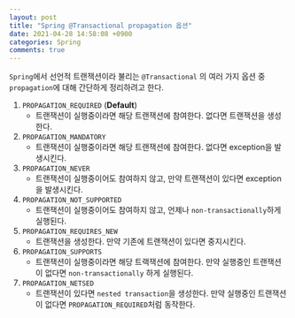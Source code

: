 ```yaml
---
layout: post
title: "Spring @Transactional propagation 옵션"
date: 2021-04-28 14:58:08 +0900
categories: Spring
comments: true 
---
```


`Spring`에서 선언적 트랜잭션이라 불리는 `@Transactional` 의 여러 가지 옵션 중 `propagation`에 대해 간단하게 정리하려고 한다.

1. `PROPAGATION_REQUIRED` (**Default**)
   - 트랜잭션이 실행중이라면 해당 트랜잭션에 참여한다. 없다면 트랜잭션을 생성한다.
2. `PROPAGATION_MANDATORY`
   - 트랜잭션이 실행중이라면 해당 트랜잭션에 참여한다. 없다면 exception을 발생시킨다.
3. `PROPAGATION_NEVER`
   - 트랜잭션이 실행중이어도 참여하지 않고, 만약 트랜잭션이 있다면 exception을 발생시킨다.
4. `PROPAGATION_NOT_SUPPORTED`
   - 트랜잭션이 실행중이어도 참여하지 않고, 언제나 `non-transactionally`하게 실행된다.
5. `PROPAGATION_REQUIRES_NEW`
   - 트랜잭션을 생성한다. 만약 기존에 트랜잭션이 있다면 중지시킨다.
6. `PROPAGATION_SUPPORTS`
   - 트랜잭션이 실행중이라면 해당 트랙잭션에 참여한다. 만약 실행중인 트랜잭션이 없다면 `non-transactionally` 하게 실행된다.
7. `PROPAGATION_NETSED`
   - 트랜잭션이 있다면 `nested transaction`을 생성한다. 만약 실행중인 트랜잭션이 없다면 `PROPAGATION_REQUIRED`처럼 동작한다.

